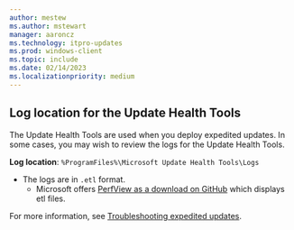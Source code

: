 ```yaml
---
author: mestew
ms.author: mstewart
manager: aaroncz
ms.technology: itpro-updates
ms.prod: windows-client
ms.topic: include
ms.date: 02/14/2023
ms.localizationpriority: medium
---
```

<!--This file is shared by deployment-service-expedite.md and the deployment-service-troubleshoot.md articles. Headings may be driven by article context. 7512398 -->
## Log location for the Update Health Tools

The Update Health Tools are used when you deploy expedited updates. In some cases, you may wish to review the logs for the Update Health Tools.

**Log location**: `%ProgramFiles%\Microsoft Update Health Tools\Logs`

- The logs are in `.etl` format. 
  - Microsoft offers [PerfView as a download on GitHub](https://github.com/Microsoft/perfview/blob/main/documentation/Downloading.md) which displays etl files.

For more information, see [Troubleshooting expedited updates](https://techcommunity.microsoft.com/t5/windows-it-pro-blog/troubleshooting-expedited-updates/ba-p/2595615).